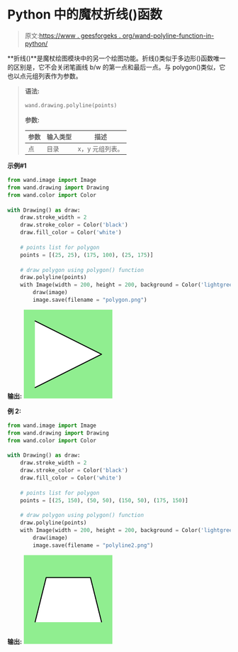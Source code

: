 # Python 中的魔杖折线()函数

> 原文:[https://www . geesforgeks . org/wand-polyline-function-in-python/](https://www.geeksforgeeks.org/wand-polyline-function-in-python/)

**折线()**是魔杖绘图模块中的另一个绘图功能。折线()类似于多边形()函数唯一的区别是，它不会关闭笔画线 b/w 的第一点和最后一点。与 polygon()类似，它也以点元组列表作为参数。

> **语法:**
> 
> ```py
> wand.drawing.polyline(points)
> 
> ```
> 
> **参数:**
> 
> | 参数 | 输入类型 | 描述 |
> | --- | --- | --- |
> | 点 | 目录 | x，y 元组列表。 |

**示例#1**

```py
from wand.image import Image
from wand.drawing import Drawing
from wand.color import Color

with Drawing() as draw:
    draw.stroke_width = 2
    draw.stroke_color = Color('black')
    draw.fill_color = Color('white')

    # points list for polygon
    points = [(25, 25), (175, 100), (25, 175)]

    # draw polygon using polygon() function
    draw.polyline(points)
    with Image(width = 200, height = 200, background = Color('lightgreen')) as image:
        draw(image)
        image.save(filename = "polygon.png")
```

**输出:**
![](img/5051184851c5f9526de5bbb45ca5ffbd.png)

**例 2:**

```py
from wand.image import Image
from wand.drawing import Drawing
from wand.color import Color

with Drawing() as draw:
    draw.stroke_width = 2
    draw.stroke_color = Color('black')
    draw.fill_color = Color('white')

    # points list for polygon
    points = [(25, 150), (50, 50), (150, 50), (175, 150)]

    # draw polygon using polygon() function
    draw.polyline(points)
    with Image(width = 200, height = 200, background = Color('lightgreen')) as image:
        draw(image)
        image.save(filename = "polyline2.png")
```

**输出:**
![](img/6f25c8c1a969b1477b41c7b39449ba1d.png)